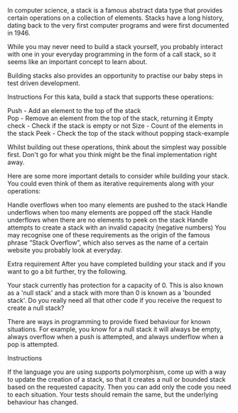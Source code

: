 In computer science, a stack is a famous abstract data type that provides certain operations on a collection of elements. Stacks have a long history, dating back to the very first computer programs and were first documented in 1946.

While you may never need to build a stack yourself, you probably interact with one in your everyday programming in the form of a call stack, so it seems like an important concept to learn about. 

Building stacks also provides an opportunity to practise our baby steps in test driven development.

Instructions
For this kata, build a stack that supports these operations:

Push - Add an element to the top of the stack    
Pop - Remove an element from the top of the stack, returning it
Empty check - Check if the stack is empty or not
Size - Count of the elements in the stack
Peek - Check the top of the stack without popping
stack-example

Whilst building out these operations, think about the simplest way possible first. Don't go for what you think might be the final implementation right away.

Here are some more important details to consider while building your stack. You could even think of them as iterative requirements along with your operations:

Handle overflows when too many elements are pushed to the stack
Handle underflows when too many elements are popped off the stack
Handle underflows when there are no elements to peek on the stack
Handle attempts to create a stack with an invalid capacity (negative numbers)
You may recognise one of these requirements as the origin of the famous phrase “Stack Overflow”, which also serves as the name of a certain website you probably look at everyday.

Extra requirement
After you have completed building your stack and if you want to go a bit further, try the following.

Your stack currently has protection for a capacity of 0. This is also known as a 'null stack' and a stack with more than 0 is known as a 'bounded stack'. Do you really need all that other code if you receive the request to create a null stack?

There are ways in programming to provide fixed behaviour for known situations. For example, you know for a null stack it will always be empty, always overflow when a push is attempted, and always underflow when a pop is attempted.

Instructions

If the language you are using supports polymorphism, come up with a way to update the creation of a stack, so that it creates a null or bounded stack based on the requested capacity. Then you can add only the code you need to each situation. Your tests should remain the same, but the underlying behaviour has changed.